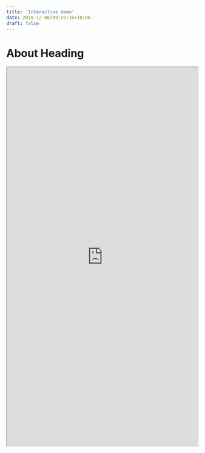 ```yaml
---
title: 'Interactive demo'
date: 2018-12-06T09:29:16+10:00
draft: false
---
```


# About Heading
<iframe id="interactive_demo"
    title="Interactive demo"
    width="100%"
    height="1000"
    src="https://share.streamlit.io/vcubo/demo/main/VCUBO_G01demo.py">
</iframe>
